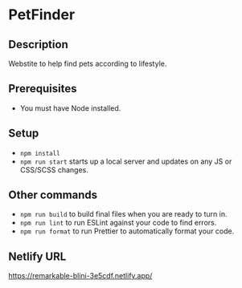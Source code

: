 # PetFinder

## Description

Webstite to help find pets according to lifestyle.

## Prerequisites

- You must have Node installed.

## Setup

- `npm install`
- `npm run start` starts up a local server and updates on any JS or CSS/SCSS changes.

## Other commands

- `npm run build` to build final files when you are ready to turn in.
- `npm run lint` to run ESLint against your code to find errors.
- `npm run format` to run Prettier to automatically format your code.

## Netlify URL

https://remarkable-blini-3e5cdf.netlify.app/

